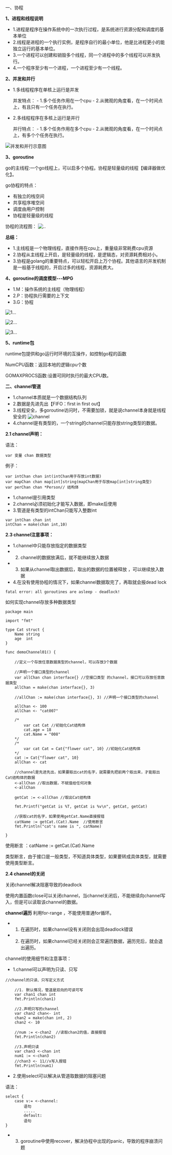 一、协程

**1、进程和线程说明**
- 1.进程是程序在操作系统中的一次执行过程，是系统进行资源分配和调度的基本单位
- 2.线程是进程的一个执行实例，是程序自行的最小单位，他是比进程更小的能独立运行的基本单位。
- 3.一个进程可以创建和销毁多个线程，同一个进程中的多个线程可以并发执行。
- 4.一个程序至少有一个进程，一个进程至少有一个线程。

**2、并发和并行**
- 1.多线程程序在单核上运行是并发

    并发特点：
        - 1.多个任务作用在一个cpu
        - 2.从微观的角度看，在一个时间点上，有且只有一个任务在执行。

- 2.多线程程序在多核上运行是并行

    并行特点：
         - 1.多个任务作用在多个cpu
        - 2.从微观的角度看，在一个时间点上，有多个个任务在执行。

![并发和并行示意图](https://github.com/goldbridge18/imagefile/blob/master/goimage/2020-07-05%2016-04-58%E5%B1%8F%E5%B9%95%E6%88%AA%E5%9B%BE.png)


**3、goroutine**

go的主线程:一个go线程上，可以启多个协程。协程是轻量级的线程【编译器做优化】。

go协程的特点：
- 有独立的栈空间
- 共享程序堆空间
- 调度由用户控制
- 协程是轻量级的线程

协程的流程图：
![..](https://github.com/goldbridge18/imagefile/blob/master/goimage/2020-07-05%2018-09-30%E5%B1%8F%E5%B9%95%E6%88%AA%E5%9B%BE.png)

**总结：**
- 1.主线程是一个物理线程，直接作用在cpu上，重量级非常耗费cpu资源
- 2.协程从主线程上开启，是轻量级的线程，是逻辑态，对资源耗费相对小。
- 3.协程是golang的重要特点，可以轻松开启上万个协程。其他语言的并发机制是一般基于线程的，开启过多的线程，资源耗费大。

**4、goroutine的调度模型---MPG**

- 1.M：操作系统的主线程（物理线程）
- 2.P：协程执行需要的上下文
- 3.G：协程

![1...](https://github.com/goldbridge18/imagefile/blob/master/goimage/2020-07-05%2018-41-02%E5%B1%8F%E5%B9%95%E6%88%AA%E5%9B%BE.png)

![2...](https://github.com/goldbridge18/imagefile/blob/master/goimage/2020-07-05%2018-41-44%E5%B1%8F%E5%B9%95%E6%88%AA%E5%9B%BE.png)

![3...](https://github.com/goldbridge18/imagefile/blob/master/goimage/2020-07-05%2018-42-30%E5%B1%8F%E5%B9%95%E6%88%AA%E5%9B%BE.png)

**5、runtime包**

runtime包提供和go运行时环境的互操作，如控制go程的函数

NumCPU函数：返回本地的逻辑cpu个数

GOMAXPROCS函数:设置可同时执行的最大CPU数。

**二、channel管道**

- 1.channel本质就是一个数据结构队列
- 2.数据是先进先出【FIFO：first in first out】
- 3.线程安全，多goroutine访问时，不需要加锁，就是说channel本身就是线程安全的
![channel](https://github.com/goldbridge18/imagefile/blob/master/goimage/2020-07-07%2023-26-04%E5%B1%8F%E5%B9%95%E6%88%AA%E5%9B%BE.png)
- 4.channel是有类型的，一个string的channel只能存放string类型的数据。

**2.1 channel声明：**

语法：
```
var 变量 chan 数据类型
```
例子：
```
var intChan chan int(intChan用于存放int数据)
var mapChan chan map[int]string(mapChan用于存放map[int]string类型)
var perChan chan *Person// 结构体
```
- 1.channel是引用类型
- 2.channel必须初始化才能写入数据，即make后使用
- 3.管道是有类型的intChan只能写入整数int
```
var intChan chan int
intChan = make(chan int,10)
```

**2.3 channel注意事项：**
- 1.channel中只能存放指定的数据类型
- 2. channel的数据放满后，就不能继续放入数据
- 3. 如果从channel取出数据后，取出的数据的位置被释放 ，可以继续放入数据
- 4.在没有使用协程的情况下，如果channel数据取完了，再取就会报dead lock
```
fatal error: all goroutines are asleep - deadlock!
```

如何实现channel存放多种数据类型

```
package main

import "fmt"

type Cat struct {
	Name string
	age  int
}

func demoChannel01() {

	//定义一个存放任意数据类型的channel，可以存放3个数据

	//声明一个接口类型的channel
	var allChan chan interface{} //空接口类型 的channel，接口可以存放任意数据类型
	allChan = make(chan interface{}, 3)

	//allChan := make(chan interface{}, 3) //声明一个接口类型的channel

	allChan <- 100
	allChan <- "cat007"

	/*
		var cat Cat //初始化Cat结构体
		cat.age = 18
		cat.Name = "008"
	*/
	/*
		var cat Cat = Cat{"flower cat", 10} //初始化Cat结构体
	*/
	cat := Cat{"flower cat", 10}
	allChan <- cat

	//channel是先进先出，如果要取出cat的名字，就需要先把前两个取出来，才能取出Cat结构体的数据
	<-allChan //取出数据，不赋值给任何对象
	<-allChan

	getCat := <-allChan //取出Cat结构体

	fmt.Printf("getCat is %T, getCat is %v\n", getCat, getCat)

	//获取cat的名字，如果使用getCat.Name直接报错
	catName := getCat.(Cat).Name  //使用断言
	fmt.Println("cat's name is ", catName)

}
```
使用断言 ：catName := getCat.(Cat).Name

类型断言，由于接口是一般类型，不知道具体类型，如果要转成具体类型，就需要使用类型断言。


**2.4 channel的关闭**

关闭channel解决阻塞导致的deadlock

使用内置函数close可以关闭channel，当channel关闭后，不能继续向channel写入，但是可以读取该channel的数据。

**channel遍历**
利用for-range ，不能使用普通for循环。
- 1. 在遍历时，如果channel没有关闭则会出现deadlock错误
- 2. 在遍历时，如果channel已经关闭则会正常遍历数据，遍历完后，就会退出遍历。


channel的使用细节和注意事项：

- 1.channel可以声明为只读、只写
```
//channel的只读、只写定义方式

	//1. 默认情况，管道是双向的可读可写
	var chan1 chan int
	fmt.Println(chan1)

	//2.声明只写的channel
	var chan2 chan<- int
	chan2 = make(chan int, 2)
	chan2 <- 10

	//num := <-chan2  //读取chan2的值，直接报错
	fmt.Println(chan2)

	//3.声明只读
	var chan3 <-chan int
	num1 := <-chan3
	//chan3 <- 11//x写入报错
	fmt.Println(num1)
```
- 2.使用select可以解决从管道取数据的阻塞问题

语法：
```
select {
	case v:= <-channel:
		语句
		.....
		default:
		语句
}
```
- 3.  goroutine中使用recover，解决协程中出现的panic，导致的程序崩溃问题